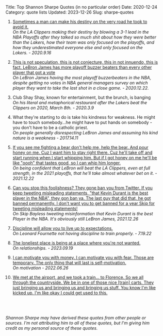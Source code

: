 Title: Top Shannon Sharpe Quotes (in no particular order)
Date: 2020-12-24
Category: quote lists
Updated: 2023-12-26
Slug: sharpe-quotes

1. <a href="https://www.youtube.com/watch?v=A-ynOpt2VXw&t=256s" target="_blank">Sometimes a man can make his destiny on the very road he took to avoid it.</a><br>
	_On the LA Clippers making their destiny by blowing a 3-1 lead in the NBA Playoffs after they talked so much shit about how they were better than the Lakers, how their team was only focused on the playoffs, and how they underestimated everyone else and only focused on the Lokers. - 2020.9.16_ 

1. <a href="https://youtu.be/AwjnTYThz54?t=14" target="_blank">This is not speculation, this is not conjecture, this in not innuendo, this is fact. LeBron James has more playoff buzzer beaters than every other player that got a vote</a><br>
	_On LeBron James having the most playoff buzzerbeaters in the NBA, despite getting no votes in NBA general managers survey on which player they want to take the last shot in a close game. - 2020.12.22._ 
 
4. Club Shay Shay, known for entertainment, but the brunch, is banging<br>
	_On his literal and metaphorical restaurant after the Lakers beat the Clippers on 2020, March 8th. - 2020.3.9_

5. What they're starting to do is take his kindness for weakness. He might have to touch somebody...he might have to put hands on somebody - you don't have to be a catholic priest.<br>
	_On people generally disrespecting LeBron James and assuming his kind nature is a weakness  - 2017.14.11_

1. <a href="https://youtu.be/6-00hORvE_0?t=1218" target="_blank"> If you see me fighting a bear don't help me, help the bear. And pour honey on me. Cuz I want him to stay right there. Cuz he'll take off and start running when I start whipping him. But if I got honey on me he'll be like "oooh" that tastes good, so I can whip him longer.</a><br>
	_On being confident that LeBron will beat the LA Clippers, even at full strength, in the 2021 playoffs, that he'll take almost whatever bet on it. - 2021.12.22_

1. <a href="https://youtu.be/EVK8Fb8W7Cw?t=255" target="_blank">Can you stop this foolishness? They gone ban you from Twitter. If you keep tweeting misleading statements, "that Kevin Durant is the best player in the NBA", they gon ban ya. The last guy that did that, he got banned permanently. I don't want you to get banned for a year Skip for tweeting misleading statements!</a><br>
	_On Skip Bayless tweeting misinformation that Kevin Durant is the best Player in the NBA. It's obviously still LeBron James, 2021.12.26_

1. <a href="https://youtu.be/-6mVloLOBKM" target="_blank">Discipline will allow you to live up to expectations.</a><br>
	_On Leonard Fournette not having discipline to train properly. - 7.19.22_

1. <a href="https://youtu.be/rQqwutj83tY?t=518" target="_blank">The loneliest place is being at a place where you're not wanted.</a><br>
	_On relationships. - 2023.09.19_

1. <a href="The loneliest place is being at a place where you're not wanted.">I can motivate you with money. I can motivate you with fear. Those are temporary. The only thing that will last is self-motivation.</a><br>
	_On motivation - 2022.06.26_

1. <a href="We met at the airport, and we took a train… to Florence. So we all through the countryside. We be in one of those nice [train] carts. They just bringing us and bringing us and bringing us stuff. You know I'm like kicked up. I'm like okay I could get used to this.">We met at the airport, and we took a train… to Florence. So we all through the countryside. We be in one of those nice [train] carts. They just bringing us and bringing us and bringing us stuff. You know I'm like kicked up. I'm like okay I could get used to this.</a><br>
<br><br><br>

_Shannon Sharpe may have derived these quotes from other people or sources. I'm not attributing him to all of these quotes, but I'm giving him credit as my personal source of these quotes._
